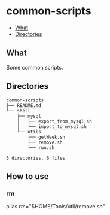 # common-scripts

- [What](#1)
- [Directories](#2)

## <span id='1'>What</span>
Some common scripts.

## <span id='2'>Directories</span>
```shell
common-scripts
├── README.md
└── shell
    ├── mysql
    │   ├── export_from_mysql.sh
    │   └── import_to_mysql.sh
    └── utils
        ├── getWeek.sh
        ├── remove.sh
        └── run.sh

3 directories, 6 files
```

## How to use
### rm
alias rm="$HOME/Tools/util/remove.sh"
